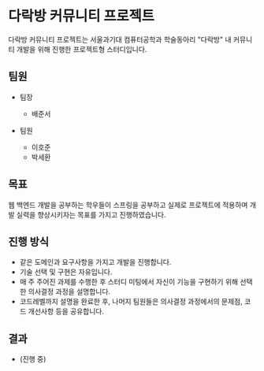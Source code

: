 # 다락방 커뮤니티 프로젝트

다락방 커뮤니티 프로젝트는 서울과기대 컴퓨터공학과 학술동아리 "다락방" 내 커뮤니티 개발을 위해 진행한 프로젝트형 스터디입니다.

## 팀원

- 팀장
    - 배준서

- 팀원
    - 이호준
    - 박세환

## 목표

웹 백엔드 개발을 공부하는 학우들이 스프링을 공부하고 실제로 프로젝트에 적용하며 개발 실력을 향상시키자는 목표를 가지고 진행하였습니다.

## 진행 방식

- 같은 도메인과 요구사항을 가지고 개발을 진행합니다.
- 기술 선택 및 구현은 자유입니다.
- 매 주 주어진 과제를 수행한 후 스터디 미팅에서 자신이 기능을 구현하기 위해 선택한 의사결정 과정을 설명합니다.
- 코드레벨까지 설명을 완료한 후, 나머지 팀원들은 의사결정 과정에서의 문제점, 코드 개선사항 등을 공유합니다.

## 결과

- (진행 중)
